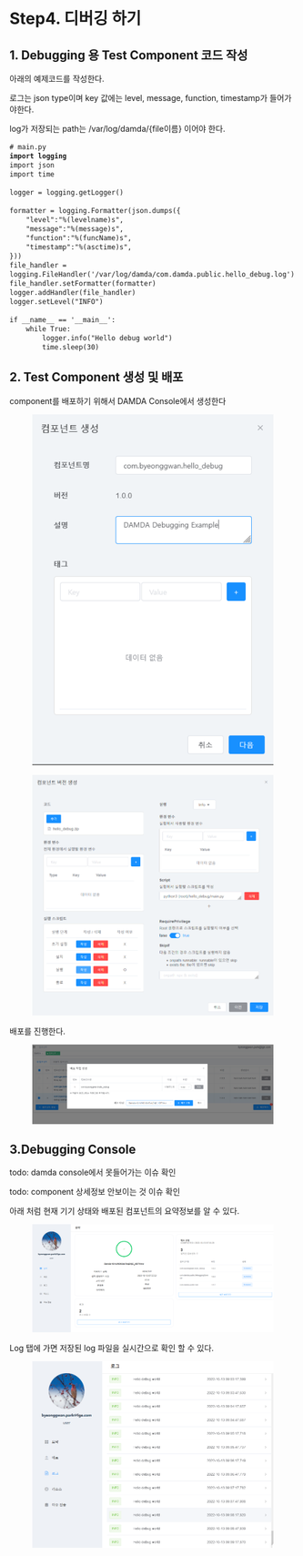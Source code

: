 # Step4. 디버깅 하기

## 1. Debugging 용 Test Component 코드 작성

아래의 예제코드를 작성한다.

로그는 json type이며 key 값에는 level, message, function, timestamp가 들어가야한다.

log가 저장되는 path는 /var/log/damda/{file이름} 이어야 한다.

<pre><code># main.py
<strong>import logging
</strong>import json
import time

logger = logging.getLogger()

formatter = logging.Formatter(json.dumps({
    "level":"%(levelname)s",
    "message":"%(message)s",
    "function":"%(funcName)s",
    "timestamp":"%(asctime)s",
}))
file_handler = logging.FileHandler('/var/log/damda/com.damda.public.hello_debug.log')
file_handler.setFormatter(formatter)
logger.addHandler(file_handler)
logger.setLevel("INFO")

if __name__ == '__main__':
    while True:
        logger.info("Hello debug world")
        time.sleep(30)</code></pre>

## 2. Test Component 생성 및 배포

component를 배포하기 위해서 DAMDA Console에서 생성한다

<figure><img src="../.gitbook/assets/image (16).png" alt=""><figcaption></figcaption></figure>

<figure><img src="../.gitbook/assets/image (8).png" alt=""><figcaption></figcaption></figure>

배포를 진행한다.

<figure><img src="../.gitbook/assets/image (10) (1).png" alt=""><figcaption></figcaption></figure>

## 3.Debugging Console

todo: damda console에서 못들어가는 이슈 확인

todo: component 상세정보 안보이는 것 이슈 확인

아래 처럼 현재 기기 상태와 배포된 컴포넌트의 요약정보를 알 수 있다.

<figure><img src="../.gitbook/assets/image (4).png" alt=""><figcaption></figcaption></figure>

Log 탭에 가면 저장된 log 파일을 실시간으로 확인 할 수 있다.

<figure><img src="../.gitbook/assets/image (7).png" alt=""><figcaption></figcaption></figure>

